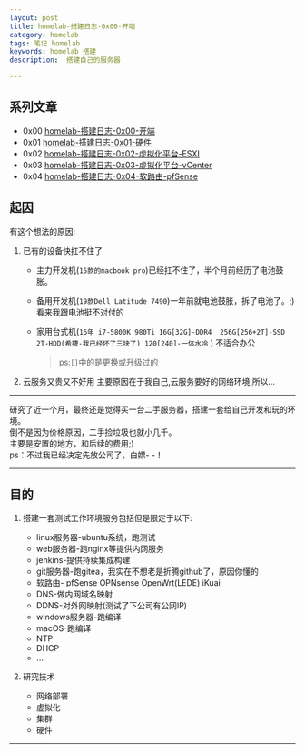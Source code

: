 ```yaml
---
layout: post  
title: homelab-搭建日志-0x00-开端
category: homelab  
tags: 笔记 homelab  	
keywords: homelab 搭建
description:  搭建自己的服务器 

---
```


## 系列文章

- 0x00 [homelab-搭建日志-0x00-开端](/2021/09/24/homelab-begin.html)
- 0x01 [homelab-搭建日志-0x01-硬件](/2021/09/25/homelab-hardware.html)
- 0x02 [homelab-搭建日志-0x02-虚拟化平台-ESXI](/2021/09/26/virtualization-platform-esxi.html)
- 0x03 [homelab-搭建日志-0x03-虚拟化平台-vCenter](/2021/09/27/virtualization-platform-vcenter.html)
- 0x04 [homelab-搭建日志-0x04-软路由-pfSense](/2021/09/28/soft-route-pfSense.html)

## 起因

有这个想法的原因:

1. 已有的设备快扛不住了 

   - 主力开发机(`15款的macbook pro`)已经扛不住了，半个月前经历了电池鼓胀。
   - 备用开发机(`19款Dell Latitude 7490`)一年前就电池鼓胀，拆了电池了。;)看来我跟电池挺不对付的
   - 家用台式机(`16年 i7-5800K 980Ti 16G[32G]-DDR4  256G[256+2T]-SSD 2T-HDD(希捷-我已经坏了三块了) 120[240]-一体水冷` ) 不适合办公 
       
       > ps:`[]`中的是更换或升级过的

2. 云服务又贵又不好用
       主要原因在于我自己,云服务要好的网络环境,所以...


-----

研究了近一个月，最终还是觉得买一台二手服务器，搭建一套给自己开发和玩的环境。  
倒不是因为价格原因，二手捡垃圾也就小几千。    
主要是安置的地方，和后续的费用;)  
ps：不过我已经决定先放公司了，白嫖- -！  

-----

## 目的

1. 搭建一套测试工作环境服务包括但是限定于以下:
    - linux服务器-ubuntu系统，跑测试
    - web服务器-跑nginx等提供内网服务 
    - jenkins-提供持续集成构建
    - git服务器-跑gitea，我实在不想老是折腾github了，原因你懂的
    - 软路由- pfSense OPNsense OpenWrt(LEDE) iKuai
    - DNS-做内网域名映射
    - DDNS-对外网映射(测试了下公司有公网IP)
    - windows服务器-跑编译
    - macOS-跑编译
    - NTP
    - DHCP
    - ... 


 2. 研究技术
    - 网络部署
    - 虚拟化
    - 集群
    - 硬件





       





---
